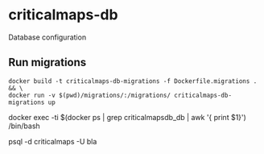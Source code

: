 # criticalmaps-db
Database configuration

## Run migrations

```
docker build -t criticalmaps-db-migrations -f Dockerfile.migrations . && \
docker run -v $(pwd)/migrations/:/migrations/ criticalmaps-db-migrations up
```

docker exec -ti $(docker ps | grep criticalmapsdb_db | awk '{ print $1}') /bin/bash

psql -d criticalmaps -U bla
